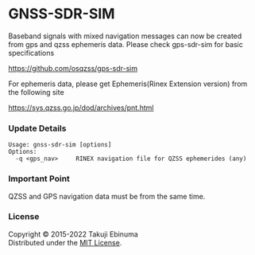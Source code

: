 # GNSS-SDR-SIM

Baseband signals with mixed navigation messages can now be created from gps and qzss ephemeris data.
Please check gps-sdr-sim for basic specifications

https://github.com/osqzss/gps-sdr-sim

For ephemeris data, please get Ephemeris(Rinex Extension version) from the following site

https://sys.qzss.go.jp/dod/archives/pnt.html

### Update Details

```
Usage: gnss-sdr-sim [options]
Options:
  -q <gps_nav>     RINEX navigation file for QZSS ephemerides (any)
```

### Important Point
QZSS and GPS navigation data must be from the same time. 

### License

Copyright &copy; 2015-2022 Takuji Ebinuma  
Distributed under the [MIT License](http://www.opensource.org/licenses/mit-license.php).

